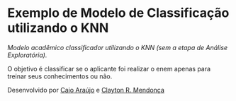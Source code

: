 # Exemplo de Modelo de Classificação utilizando o KNN

*Modelo acadêmico classificador utilizando o KNN (sem a etapa de Análise Exploratória).*

O objetivo é classificar se o aplicante foi realizar o enem apenas para treinar seus conhecimentos ou não.

Desenvolvido por [Caio Araújo](https://github.com/caioaraujo) e [Clayton R. Mendonça](https://github.com/claytonrm)
